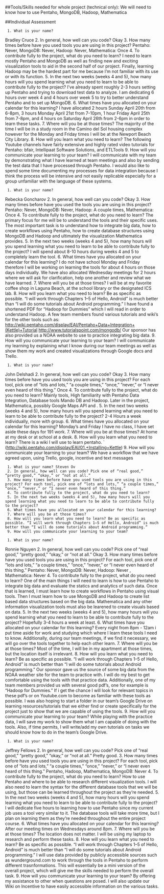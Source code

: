 ##Tools/Skills needed for whole project (technical only):
We will need to know how to use Pentaho, MongoDB, Hadoop, Mathematica

##Individual Assessment

     1. What is your name? 
Bradley Cruce
     2. In general, how well can you code? 
     Okay
     3. How many times before have you used tools you are using in this project? 
     Pentaho: Never, MongoDB: Never, Hadoop: Never, Mathematica: Once
     4. To contribute fully to the project, what do you need to learn?
     I need to learn mostly Pentaho and MongoDB as well as finding new and exciting visualization tools to aid in the second half of our project. Finally, learning Hadoop may be the hardest part for me because I’m not familiar with its use or with its function. 
     5. In the next two weeks (weeks 4 and 5), how many hours will you spend learning what you need to learn to be able to contribute fully to the project?
     I’ve already spent roughly 2-3 hours setting up Pentaho and trying to download test data to analyze. I am dedicating 6 hours over week 4 and 4 hours over week 5 to try to better understand Pentaho and to set up MongoDB.
     6. What times have you allocated on your calendar for this learning?
     I have allocated 2 hours Sunday April 20th from 6-8pm, 3 hours Monday April 21st from 7-10pm, 1 hour Friday April 25th from 7-8pm, and 4 hours on Saturday April 26th from 2-6pm in order to learn these tasks. 
     7. Where will you be at those times?
     The majority of the time I will be in a study room in the Camino del Sol housing complex however for the Monday and Friday times I will be at the Newport Beach City Library. 
     8. How will you learn what you need to learn? 
     The following Youtube channels have fairly extensive and highly rated video tutorials for Pentaho: bfair, Intellipaat Software Solutions, and ETLTools
     9. How will you communicate your learning to your team?
I will communicate with my team by demonstrating what I have learned at team meetings and also by sending the test data that I have processed through Pentaho. I would also like to spend some time documenting my processes for data integration because I think the process will be intensive and not easily replicable especially for a group unfamiliar with the language of these systems. 

     1. What is your name? 
Rebecka Goncharov
     2. In general, how well can you code? 
     Okay
     3. How many times before have you used the tools you are using in this project? 
     Pentaho: Never, MongoDB: Never, Hadoop: A couple times, Mathematica: Once
     4. To contribute fully to the project, what do you need to learn?
     The primary focus for me will be to understand the tools and their specific uses. The most important task is to understand how to integrate big data, how to create workflows using Pentaho, how to create database structures using MongoDB and Hadoop and ultimately the visualization Mathematica provides. 
     5. In the next two weeks (weeks 4 and 5), how many hours will you spend learning what you need to learn to be able to contribute fully to the project?
     I will spend about 8-10 hours during weeks 4 and 5 to completely learn the tool.
     6. What times have you allocated on your calendar for this learning?
     I do not have school Monday and Friday therefore I will be working on learning the tools for about 4 hours on those days individually. We have also allocated Wednesday meetings for 2 hours where we will ask for clarification, help one another and review what we have learned.
     7. Where will you be at those times?
     I will be at my favorite coffee shop in Laguna Beach, at the school library or the designated ICS lab.
     8. How will you learn what you need to learn? Be as specific as possible. “I will work through Chapters 1–5 of Hello, Android” is much better than “I will do some tutorials about Android programming.”
     I have found a shortened PDF for “Hadoop for Dummies” which I will read in order to understand Hadoop. A few team members found various tutorials and wiki’s for the other tools such as: http://wiki.pentaho.com/display/EAI/Pentaho+Data+Integration+(Kettle)+Tutorial
http://www.tutorialspoint.com/mongodb/
Our sponsor has also provided us a NOAA website to use to practice integrating big data. 
     9. How will you communicate your learning to your team?
I will communicate my learning by explaining what I know during our team meetings as well as show them my work and created visualizations through Google docs and Trello. 

     1. What is your name?
 John Delshadi
     2. In general, how well can you code?
 Okay
     3. How many times before have you used tools you are using in this project? For each tool, pick one of “lots and lots,” “a couple times,” “once,” “never,” or “I never even heard of this thing.”
 Once
     4. To contribute fully to the project, what do you need to learn?
 Mainly tools, High familiarity with Pentaho Data Integration, Database tools Mando DB and Hadoop. Later in the project, Mathematica, possibly Google Maps API and . 
     5. In the next two weeks (weeks 4 and 5), how many hours will you spend learning what you need to learn to be able to contribute fully to the project?
     2-4 Hours a week individually, more with group. 
     6. What times have you allocated on your calendar for this learning?
     Monday’s and Friday I have no class, I have set aside these days for 191 work.
     7. Where will you be at those times?
     At home at my desk or at school at a desk. 
     8. How will you learn what you need to learn? 
     There is a wiki I will use to learn pentaho.      `                             (http://wiki.pentaho.com/display/EAI/01.+Installing+Kettle)
     9. How will you communicate your learning to your team?
     We have a workflow that we have agreed upon, using Trello, google, incentive and text messages

     1. What is your name? Steven Ov
     2. In general, how well can you code? Pick one of “real good,” “pretty good,” “okay,” or “not at all.”
     3. How many times before have you used tools you are using in this project? For each tool, pick one of “lots and lots,” “a couple times,” “once,” “never,” or “I never even heard of this thing.”
     4. To contribute fully to the project, what do you need to learn?
     5. In the next two weeks (weeks 4 and 5), how many hours will you spend learning what you need to learn to be able to contribute fully to the project?
     6. What times have you allocated on your calendar for this learning?
     7. Where will you be at those times?
     8. How will you learn what you need to learn? Be as specific as possible. “I will work through Chapters 1–5 of Hello, Android” is much better than “I will do some tutorials about Android programming.”
     9. How will you communicate your learning to your team?

     1. What is your name? 
Ronnie Nguyen
     2. In general, how well can you code? Pick one of “real good,” “pretty good,” “okay,” or “not at all.”
     Okay
     3. How many times before have you used tools you are using in this project? For each tool, pick one of “lots and lots,” “a couple times,” “once,” “never,” or “I never even heard of this thing.”
     Pentaho: Never, MongoDB: Never, Hadoop: Never , Mathematica: Never
     4. To contribute fully to the project, what do you need to learn?
One of the main things I will need to learn is how to use Pentaho to integrate big data and evaluate the statics and analytics of such data. Once that is learned, I must learn how to create workflows in Pentaho using visual tools. Then I must learn how to use MongoDB and Hadoop to create list based data structures based on the big data. Mathematica and any other information visualization tools must also be learened to create visuals based on data. 
     5. In the next two weeks (weeks 4 and 5), how many hours will you spend learning what you need to learn to be able to contribute fully to the project?
     Hopefully 3-4 hours a week at least.
     6. What times have you allocated on your calendar for this learning?
     Every night from 8pm - 12am i put time aside for work and studying which where I learn these tools I need to know. Additionally, during our team meetings, if we find it necessary, we will go over the tools together to help each other learn. 
     7. Where will you be at those times?
     Most of the time, I will be in my apartment at those times, but the location itself is irrelevant.
     8. How will you learn what you need to learn? Be as specific as possible. “I will work through Chapters 1–5 of Hello, Android” is much better than “I will do some tutorials about Android programming.”
     Our sponsor gave us the source of some big data from the NOAA weather site for the team to practice with. I will do my best to get comfortable using the tools with that practice data. Additionally, one of my team members provided us with several good pdf’s, one for example is “Hadoop for Dummies.” If i get the chance I will look for relevant topics in these pdf’s or on Youtube.com to become as familiar with these tools as possible. I was also hoping to start a folder in our team’s Google Drive on learning resources/tutorials that we either find or create specifically for the project just to show that we are capable of using the tools. 
     9. How will you communicate your learning to your team?
     While playing with the practice data, I will save my work to show them what I am capable of doing with the tools. Also, if time permits, I will write/add my own tutorials on tasks we should know how to do in the team’s Google Drive.

     1. What is your name?
Jeffrey Fellows
     2. In general, how well can you code? Pick one of “real good,” “pretty good,” “okay,” or “not at all.” 
Pretty good.
 3. How many times before have you used tools you are using in this project? For each tool, pick one of “lots and lots,” “a couple times,” “once,” “never,” or “I never even heard of this thing.”
     Pentaho, Hadoop, Mathematica, MongoDB: Never
     4. To contribute fully to the project, what do you need to learn?
     How to use Pentaho and where to be able to research different visualization tools. I will also need to learn the syntax for the different database tools that we will be using, but those can be learned throughout the project as they’re needed. 
     5. In the next two weeks (weeks 4 and 5), how many hours will you spend learning what you need to learn to be able to contribute fully to the project?
     I will dedicate five hours to learning how to use Pentaho since my current job uses a tool very similar to it. The database tools will take more time, but I plan on learning them as they’re needed throughout the entire project course.
     6. What times have you allocated on your calendar for this learning?
     After our meeting times on Wednesdays around 8pm.
     7. Where will you be at those times?
     The location does not matter. I will be using my laptop to research and perform these tasks.
     8. How will you learn what you need to learn? Be as specific as possible. “I will work through Chapters 1–5 of Hello, Android” is much better than “I will do some tutorials about Android programming.”
     I will use data provided by publicly accessible sources such as wunderground.com to work through the tools in Pentaho to perform different trasnformations. This will essentially be a mini version of the overall project, which will give me the skills needed to perform the overall task.
     9. How will you communicate your learning to your team?
By offering my assistance to other when questions are posed. I will also update our Wiki on Incentive to have easily accessible information on the various tasks.

